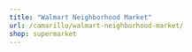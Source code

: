```yaml
---
title: "Walmart Neighborhood Market"
url: /camarillo/walmart-neighborhood-market/
shop: supermarket
---
```

